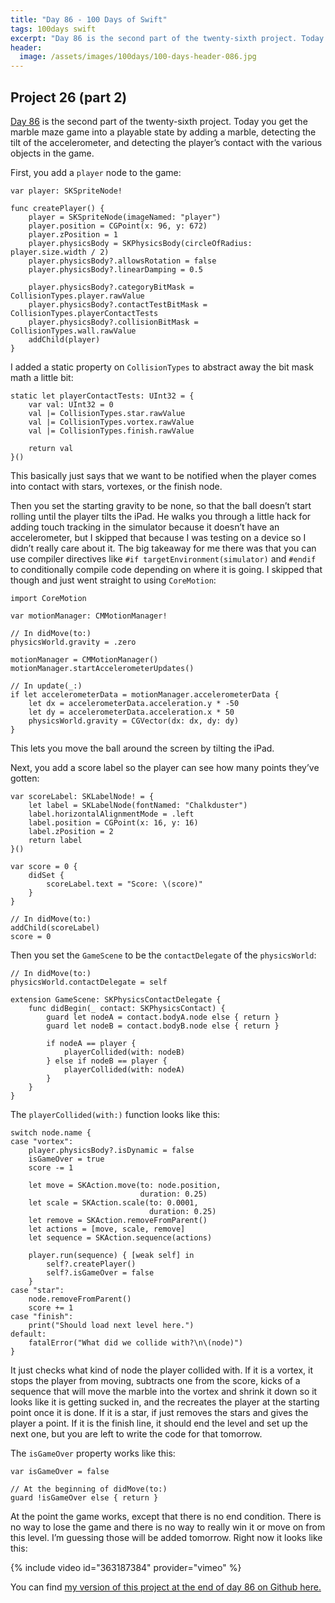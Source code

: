 ```yaml
---
title: "Day 86 - 100 Days of Swift"
tags: 100days swift
excerpt: "Day 86 is the second part of the twenty-sixth project. Today you get the marble maze game into a playable state by adding a marble, detecting the tilt of the accelerometer, and detecting the player’s contact with the various objects in the game."
header:
  image: /assets/images/100days/100-days-header-086.jpg
---
```

## Project 26 (part 2)
[Day 86](https://www.hackingwithswift.com/100/86) is the second part of the twenty-sixth project. Today you get the marble maze game into a playable state by adding a marble, detecting the tilt of the accelerometer, and detecting the player’s contact with the various objects in the game.

First, you add a `player` node to the game:
```
var player: SKSpriteNode!

func createPlayer() {
    player = SKSpriteNode(imageNamed: "player")
    player.position = CGPoint(x: 96, y: 672)
    player.zPosition = 1
    player.physicsBody = SKPhysicsBody(circleOfRadius: player.size.width / 2)
    player.physicsBody?.allowsRotation = false
    player.physicsBody?.linearDamping = 0.5

    player.physicsBody?.categoryBitMask = CollisionTypes.player.rawValue
    player.physicsBody?.contactTestBitMask = CollisionTypes.playerContactTests
    player.physicsBody?.collisionBitMask = CollisionTypes.wall.rawValue
    addChild(player)
}
```

I added a static property on `CollisionTypes` to abstract away the bit mask math a little bit:
```
static let playerContactTests: UInt32 = {
    var val: UInt32 = 0
    val |= CollisionTypes.star.rawValue
    val |= CollisionTypes.vortex.rawValue
    val |= CollisionTypes.finish.rawValue

    return val
}()
```
This basically just says that we want to be notified when the player comes into contact with stars, vortexes, or the finish node.

Then you set the starting gravity to be none, so that the ball doesn’t start rolling until the player tilts the iPad. He walks you through a little hack for adding touch tracking in the simulator because it doesn’t have an accelerometer, but I skipped that because I was testing on a device so I didn’t really care about it. The big takeaway for me there was that you can use compiler directives like `#if targetEnvironment(simulator)` and `#endif` to conditionally compile code depending on where it is going. I skipped that though and just went straight to using `CoreMotion`:
```
import CoreMotion

var motionManager: CMMotionManager!

// In didMove(to:)
physicsWorld.gravity = .zero

motionManager = CMMotionManager()
motionManager.startAccelerometerUpdates()

// In update(_:)
if let accelerometerData = motionManager.accelerometerData {
    let dx = accelerometerData.acceleration.y * -50
    let dy = accelerometerData.acceleration.x * 50
    physicsWorld.gravity = CGVector(dx: dx, dy: dy)
}
```

This lets you move the ball around the screen by tilting the iPad.

Next, you add a score label so the player can see how many points they’ve gotten:
```
var scoreLabel: SKLabelNode! = {
    let label = SKLabelNode(fontNamed: "Chalkduster")
    label.horizontalAlignmentMode = .left
    label.position = CGPoint(x: 16, y: 16)
    label.zPosition = 2
    return label
}()

var score = 0 {
    didSet {
        scoreLabel.text = "Score: \(score)"
    }
}

// In didMove(to:)
addChild(scoreLabel)
score = 0
```

Then you set the `GameScene` to be the `contactDelegate` of the `physicsWorld`:
```
// In didMove(to:)
physicsWorld.contactDelegate = self

extension GameScene: SKPhysicsContactDelegate {
    func didBegin(_ contact: SKPhysicsContact) {
        guard let nodeA = contact.bodyA.node else { return }
        guard let nodeB = contact.bodyB.node else { return }

        if nodeA == player {
            playerCollided(with: nodeB)
        } else if nodeB == player {
            playerCollided(with: nodeA)
        }
    }
}
```

The `playerCollided(with:)`  function looks like this:
```
switch node.name {
case "vortex":
    player.physicsBody?.isDynamic = false
    isGameOver = true
    score -= 1

    let move = SKAction.move(to: node.position,
                             duration: 0.25)
    let scale = SKAction.scale(to: 0.0001,
                               duration: 0.25)
    let remove = SKAction.removeFromParent()
    let actions = [move, scale, remove]
    let sequence = SKAction.sequence(actions)

    player.run(sequence) { [weak self] in
        self?.createPlayer()
        self?.isGameOver = false
    }
case "star":
    node.removeFromParent()
    score += 1
case "finish":
    print("Should load next level here.")
default:
    fatalError("What did we collide with?\n\(node)")
}
```
It just checks what kind of node the player collided with. If it is a vortex, it stops the player from moving, subtracts one from the score, kicks of a sequence that will move the marble into the vortex and shrink it down so it looks like it is getting sucked in, and the recreates the player at the starting  point once it is done. If it is a star, if just removes the stars and gives the player a point. If it is the finish line, it should end the level and set up the next one, but you are left to write the code for that tomorrow.

The `isGameOver` property works like this:
```
var isGameOver = false

// At the beginning of didMove(to:)
guard !isGameOver else { return }
```

At the point the game works, except that there is no end condition. There is no way to lose the game and there is no way to really win it or move on from this level. I’m guessing those will be added tomorrow. Right now it looks like this:

{% include video id="363187384" provider="vimeo" %}

You can find [my version of this project at the end of day 86 on Github here.](https://github.com/dillon-mce/100-days-swift-projects/tree/a9f229767b863aed800452461cd2daf01537669c/Project26)

